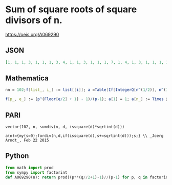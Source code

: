 # Sum of square roots of square divisors of n\.
https://oeis.org/A069290
## JSON
```JSON
[1, 1, 1, 3, 1, 1, 1, 3, 4, 1, 1, 3, 1, 1, 1, 7, 1, 4, 1, 3, 1, 1, 1, 3, 6, 1, 4, 3, 1, 1, 1, 7, 1, 1, 1, 12, 1, 1, 1, 3, 1, 1, 1, 3, 4, 1, 1, 7, 8, 6, 1, 3, 1, 4, 1, 3, 1, 1, 1, 3, 1, 1, 4, 15, 1, 1, 1, 3, 1, 1, 1, 12, 1, 1, 6, 3, 1, 1, 1, 7, 13, 1, 1, 3, 1, 1, 1, 3, 1, 4, 1, 3, 1, 1, 1, 7, 1, 8, 4, 18, 1, 1]
```
## Mathematica
```Mathematica
nn = 102;f[list_, i_] := list[[i]]; a =Table[If[IntegerQ[n^(1/2)], n^(1/2), 0], {n, 1, nn}]; b =Table[1, {n, 1, nn}]; Table[DirichletConvolve[f[a, n], f[b, n], n, m], {m, 1, nn}] (* _Geoffrey Critzer_, Feb 21 2015 *)
```
```Mathematica
f[p_, e_] := (p^(Floor[e/2] + 1) - 1)/(p-1); a[1] = 1; a[n_] := Times @@ f @@@ FactorInteger[n]; Array[a, 100] (* _Amiram Eldar_, Sep 20 2020 *)
```
## PARI
```PARI
vector(102, n, sumdiv(n, d, issquare(d)*sqrtint(d)))
```
```PARI
a(n)={my(s=0);fordiv(n,d,if(issquare(d),s+=sqrtint(d)));s;} \\ _Joerg Arndt_, Feb 22 2015
```
## Python
```Python
from math import prod
from sympy import factorint
def A069290(n): return prod((p**(q//2+1)-1)//(p-1) for p, q in factorint(n).items()) # _Chai Wah Wu_, Jun 14 2021
```
